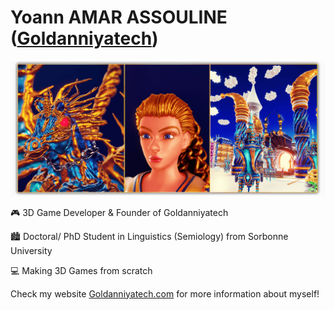 <!--  URL: https://github.com/Goldanniyatech/Goldanniyatech -->
# Yoann AMAR ASSOULINE ([Goldanniyatech](https://www.goldanniyatech.com/)) 

[![Banner](Data/Goldanniyatech-Banner.png?raw=true "Goldanniyatech Banner")](https://www.goldanniyatech.com/)

🎮 3D Game Developer & Founder of Goldanniyatech

🏙️ Doctoral/ PhD Student in Linguistics (Semiology) from Sorbonne University

💻 Making 3D Games from scratch

Check my website [Goldanniyatech.com](https://www.goldanniyatech.com/) for more information about myself! 
